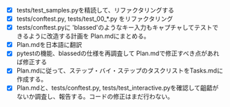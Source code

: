   - [x] tests/test_samples.pyを精読して、リファクタリングする
  - [x] tests/conftest.py, tests/test_00_*.py をリファクタリング
  - [x] tests/conftest.pyに 'blassed'のようなキー入力もキャプチャしてテストできるように改造する計画を Plan.mdにまとめる。
  - [x] Plan.mdを日本語に翻訳
  - [x] pytestの機能、blassedの仕様を再調査して Plan.mdで修正すべき点があれば修正する
  - [x] Plan.mdに従って、ステップ・バイ・ステップのタスクリストをTasks.mdに作成する。
  - [x] Plan.mdと、tests/conftest.py, tests/test_interactive.pyを確認して齟齬がないか調査し、報告する。コードの修正はまだ行わない。
